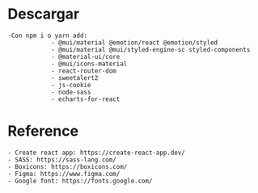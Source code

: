 # Descargar
    -Con npm i o yarn add:
                - @mui/material @emotion/react @emotion/styled
                - @mui/material @mui/styled-engine-sc styled-components
                - @material-ui/core
                - @mui/icons-material
                - react-router-dom
                - sweetalert2
                - js-cookie
                - node-sass
                - echarts-for-react

# Reference

    - Create react app: https://create-react-app.dev/
    - SASS: https://sass-lang.com/
    - Boxicons: https://boxicons.com/
    - Figma: https://www.figma.com/
    - Google font: https://fonts.google.com/
